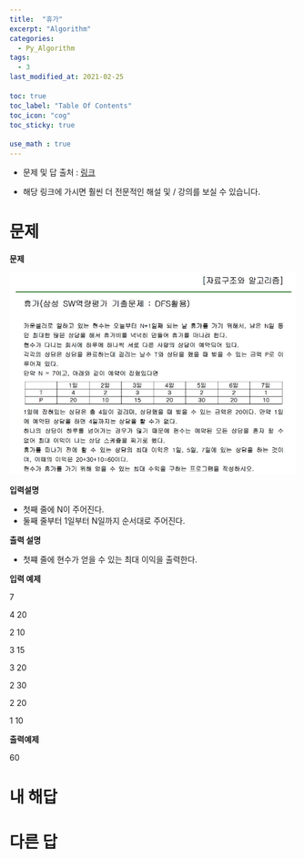 ```yaml
---
title:  "휴가"
excerpt: "Algorithm"
categories:
  - Py_Algorithm
tags:
  - 3
last_modified_at: 2021-02-25

toc: true
toc_label: "Table Of Contents"
toc_icon: "cog"
toc_sticky: true

use_math : true
---
```


- 문제 및 답 출처 : [링크](https://www.inflearn.com/course/%ED%8C%8C%EC%9D%B4%EC%8D%AC-%EC%95%8C%EA%B3%A0%EB%A6%AC%EC%A6%98-%EB%AC%B8%EC%A0%9C%ED%92%80%EC%9D%B4-%EC%BD%94%EB%94%A9%ED%85%8C%EC%8A%A4%ED%8A%B8/dashboard)

- 해당 링크에 가시면 훨씬 더 전문적인 해설 및 / 강의를 보실 수 있습니다. 

# 문제

**문제**  

![png](/assets/images/{Algorithm}/27_1.JPG)

**입력설명**

- 첫째 줄에 N이 주어진다.
- 둘째 줄부터 1일부터 N일까지 순서대로 주어진다.

**출력 설명**

- 첫쨰 줄에 현수가 얻을 수 있는 최대 이익을 출력한다.

**입력 예제**

7

4 20

2 10

3 15

3 20

2 30

2 20

1 10

**출력예제**

60

# 내 해답



# 다른 답
